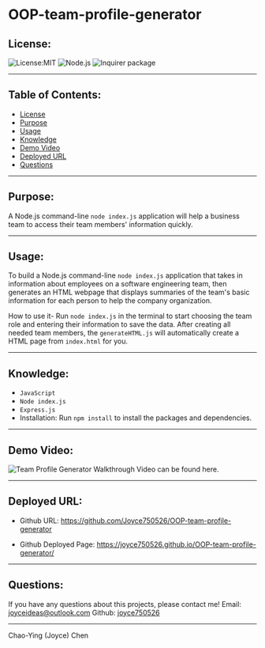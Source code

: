 # OOP-team-profile-generator

## License:

![License:MIT](https://img.shields.io/badge/License-MIT-green)
![Node.js](https://img.shields.io/badge/-Node.js-blue)
![Inquirer package](https://img.shields.io/badge/-Inquirer%20package-red)

---

## Table of Contents:

- [License](#license)
- [Purpose](#purpose)
- [Usage](#usage)
- [Knowledge](#knowledge)
- [Demo Video](#demo-video)
- [Deployed URL](#deployed-url)
- [Questions](#questions)

---

## Purpose:

A Node.js command-line `node index.js` application will help a business team to access their team members' information quickly.

---

## Usage:

To build a Node.js command-line `node index.js` application that takes in information about employees on a software engineering team, then generates an HTML webpage that displays summaries of the team's basic information for each person to help the company organization.

How to use it- Run `node index.js` in the terminal to start choosing the team role and entering their information to save the data. After creating all needed team members, the `generateHTML.js` will automatically create a HTML page from `index.html` for you.

---

## Knowledge:

- `JavaScript`
- `Node index.js`
- `Express.js`
- Installation: Run `npm install` to install the packages and dependencies.

---

## Demo Video:

![Team Profile Generator Walkthrough Video can be found here.](./public/video/Tasksaver-Walkthrough.gif)

---

## Deployed URL:

- Github URL:
  https://github.com/Joyce750526/OOP-team-profile-generator

- Github Deployed Page:
  https://joyce750526.github.io/OOP-team-profile-generator/

---

## Questions:

If you have any questions about this projects, please contact me!
Email: [joyceideas@outlook.com](mailto:joyceideas@outlook.com)
Github: [joyce750526](https://github.com/joyce750526)

---

Chao-Ying (Joyce) Chen



